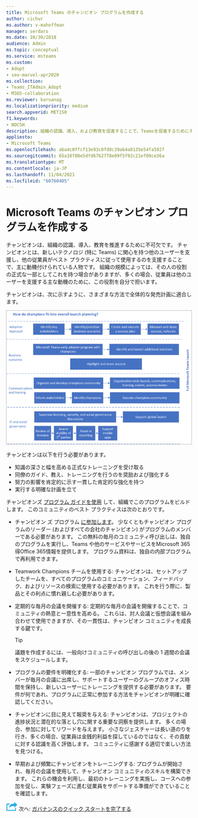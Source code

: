 ```yaml
---
title: Microsoft Teams のチャンピオン プログラムを作成する
author: cichur
ms.author: v-mahoffman
manager: serdars
ms.date: 10/30/2018
audience: Admin
ms.topic: conceptual
ms.service: msteams
ms.custom:
- Adopt
- seo-marvel-apr2020
ms.collection:
- Teams_ITAdmin_Adopt
- M365-collaboration
ms.reviewer: karuanag
ms.localizationpriority: medium
search.appverid: MET150
f1.keywords:
- NOCSH
description: 組織の認識、導入、および教育を促進することで、Teamsを促進するためにチャンピオンのチームをトレーニングする方法について学習します。
appliesto:
- Microsoft Teams
ms.openlocfilehash: aba4c0ffcf13e93c0fd0c39a64a8135e54fa592f
ms.sourcegitcommit: 65a10f80e5dfd67b2778e09f5f92c21ef09ce36a
ms.translationtype: MT
ms.contentlocale: ja-JP
ms.lasthandoff: 11/04/2021
ms.locfileid: "60760405"
---
```

# <a name="create-your-champions-program-for-microsoft-teams"></a>Microsoft Teams のチャンピオン プログラムを作成する

チャンピオンは、組織の認識、導入、教育を推進するために不可欠です。 チャンピオンとは、新しいテクノロジ (特に Teams) に関心を持つ他のユーザーを支援し、他の従業員がベスト プラクティスに従って使用するのを支援することで、主に動機付けられている人物です。 組織の規模によっては、その人の役割の正式な一部としてこれを持つ場合がありますが、多くの場合、従業員は他のユーザーを支援する主な動機のために、この役割を自分で担います。

チャンピオンは、次に示すように、さまざまな方法で全体的な発売計画に適合します。

![チャンピオンの立ち上げ計画の図。](media/teams-adoption-champions.png)

チャンピオンは以下を行う必要があります。

- 知識の深さと幅を高める正式なトレーニングを受け取る
- 同僚のガイド、教え、トレーニングを行うのを奨励および強化する
- 努力の影響を肯定的に示す一貫した肯定的な強化を持つ
- 実行する明確な計画を立て

チャンピオンズ [プログラム ガイドを使用](https://go.microsoft.com/fwlink/?linkid=854665) して、組織でこのプログラムをビルドします。 このコミュニティのベスト プラクティスは次のとおりです。

- チャンピオン ズ プログラム [に参加します](https://aka.ms/O365Champions)。 少なくともチャンピオン プログラムのリーダー (およびすべての会社のチャンピオン) がプログラムのメンバーである必要があります。 この無料の毎月のコミュニティ呼び出しは、独自のプログラムを実行し、Teams や他のサービスやサービスをMicrosoft 365得Office 365情報を提供します。 プログラム資料は、独自の内部プログラムで再利用できます。

- Teamwork Champions チームを使用する: チャンピオンは、セットアップしたチームを、すべてのプログラムのコミュニケーション、フィードバック、およびリソースの検索に使用する必要があります。  これを行う際に、製品とその利点に慣れ親しむ必要があります。

- 定期的な毎月の会議を開催する: 定期的な毎月の会議を開催することで、コミュニティの熱意と一意性を高める。 これらは、対人会議と仮想会議を組み合わせて使用できますが、その一貫性は、チャンピオン コミュニティを成長する鍵です。

    > [!TIP]
    > 議題を作成するには、一般向けコミュニティの呼び出しの後の 1 週間の会議をスケジュールします。 

- プログラムの要件を明確化する: 一部のチャンピオン プログラムでは、メンバーが毎月の会議に出席し、サポートするユーザーのグループのオフィス時間を保持し、新しいユーザーにトレーニングを提供する必要があります。 要件が何であれ、プログラムに正常に参加する方法をチャンピオンが明確に確認してください。

- チャンピオンに目に見えて報奨を与える: チャンピオンは、プロジェクトの進捗状況と潜在的な落とし穴に関する重要な洞察を提供します。 多くの場合、参加に対してリワードを与えます。 小さなジェスチャーは長い道のりを行き、多くの場合、従業員は金銭的利益を探しているのではなく、その貢献に対する認識を高く評価します。 コミュニティに感謝する適切で楽しい方法を見つける。 

- 早期および頻繁にチャンピオンをトレーニングする: プログラムが開始され、毎月の会議を使用して、チャンピオン コミュニティのスキルを構築できます。 これらの機会を利用し、最初のトレーニングを実施し、コースへの参加を促し、実験フェーズに進む従業員をサポートする準備ができていることを確認します。  

![次のステップを表すアイコン。](media/teams-adoption-next-icon.png) 次へ: [ガバナンスのクイック スタートを完了する](teams-adoption-governance-quick-start.md)

